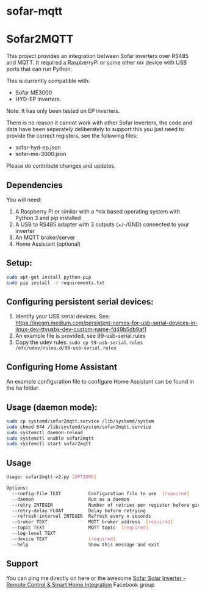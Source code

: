 # sofar-mqtt


# Sofar2MQTT

This project provides an integration between Sofar inverters over RS485 and MQTT.
It required a RaspberryPi or some other nix device with USB ports that can run Python.

This is currently compatible with:

* Sofar ME3000
* HYD-EP inverters. 

Note: It has only been tested on EP inverters.

There is no reason it cannot work with other Sofar inverters, the code and data have been seperately deliberately to support this you just need to provide the correct registers, see the following files:
* sofar-hyd-ep.json 
* sofar-me-3000.json

Please do contribute changes and updates.

## Dependencies

You will need:
1. A Raspberry Pi or similar with a *nix based operating system with Python 3 and pip installed
1. A USB to RS485 adapter with 3 outputs (+/-/GND) connected to your inverter
1. An MQTT broker/server
1. Home Assistant (optional)

## Setup:

```bash
sudo apt-get install python-pip
sudo pip install -r requirements.txt
```

## Configuring persistent serial devices:

1. Identify your USB serial devices. See: https://inegm.medium.com/persistent-names-for-usb-serial-devices-in-linux-dev-ttyusbx-dev-custom-name-fd49b5db9af1
1. An example file is provided, see 99-usb-serial.rules
1. Copy the udev rules: `sudo cp 99-usb-serial.rules /etc/udev/rules.d/99-usb-serial.rules`

## Configuring Home Assistant

An example configuration file to configure Home Assistant can be found in the ha folder.

## Usage (daemon mode):

```bash
sudo cp systemd/sofar2mqtt.service /lib/systemd/system
sudo chmod 644 /lib/systemd/system/sofar2mqtt.service
sudo systemctl daemon-reload
sudo systemctl enable sofar2mqtt
sudo systemctl start sofar2mqtt
```

## Usage

```bash
Usage: sofar2mqtt-v2.py [OPTIONS]

Options:
  --config-file TEXT          Configuration file to use  [required]
  --daemon                    Run as a daemon
  --retry INTEGER             Number of retries per register before giving up
  --retry-delay FLOAT         Delay before retrying
  --refresh-interval INTEGER  Refresh every n seconds
  --broker TEXT               MQTT broker address  [required]
  --topic TEXT                MQTT topic  [required]
  --log-level TEXT
  --device TEXT               [required]
  --help                      Show this message and exit
```

## Support

You can ping me directly on here or the awesome [Sofar Solar Inverter - Remote Control & Smart Home Integration](https://www.facebook.com/groups/2477195449252168) Facebook group

